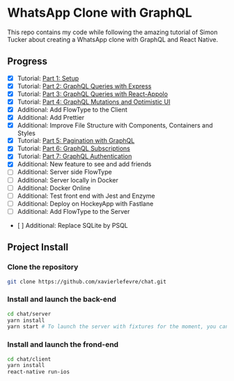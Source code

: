 # WhatsApp Clone with GraphQL

This repo contains my code while following the amazing tutorial of Simon Tucker about creating a WhatsApp clone with GraphQL and React Native.

## Progress

- [x] Tutorial: [Part 1: Setup](https://medium.com/@simontucker/building-chatty-a-whatsapp-clone-with-react-native-and-apollo-part-1-setup-68a02f7e11)
- [x] Tutorial: [Part 2: GraphQL Queries with Express](https://medium.com/@simontucker/building-chatty-part-2-graphql-queries-with-express-6dce83b39479)
- [x] Tutorial: [Part 3: GraphQL Queries with React-Appolo](https://medium.com/@simontucker/building-chatty-part-3-graphql-queries-with-react-apollo-e7e02c6dadc2)
- [x] Tutorial: [Part 4: GraphQL Mutations and Optimistic UI](https://medium.com/@simontucker/building-chatty-part-4-graphql-mutations-optimistic-ui-8dee7778a170)
- [x] Additional: Add FlowType to the Client
- [x] Additional: Add Prettier
- [x] Additional: Improve File Structure with Components, Containers and Styles
- [x] Tutorial: [Part 5: Pagination with GraphQL](https://medium.com/@simontucker/building-chatty-part-5-pagination-with-graphql-23a25fc9f0bf)
- [x] Tutorial: [Part 6: GraphQL Subscriptions](https://medium.com/@simontucker/building-chatty-part-6-graphql-subscriptions-b54df7d63e27)
- [x] Tutorial: [Part 7: GraphQL Authentication](https://medium.com/@simontucker/building-chatty-part-7-authentication-in-graphql-cd37770e5ab3)
- [x] Additional: New feature to see and add friends
- [ ] Additional: Server side FlowType
- [ ] Additional: Server locally in Docker
- [ ] Additional: Docker Online
- [ ] Additional: Test front end with Jest and Enzyme
- [ ] Additional: Deploy on HockeyApp with Fastlane
- [ ] Additional: Add FlowType to the Server
- [ ] Additional: Replace SQLite by PSQL

## Project Install

### Clone the repository

```bash
git clone https://github.com/xavierlefevre/chat.git
```

### Install and launch the back-end

```bash
cd chat/server
yarn install
yarn start # To launch the server with fixtures for the moment, you can see the users in the terminal logs
```

### Install and launch the frond-end

```bash
cd chat/client
yarn install
react-native run-ios
```
